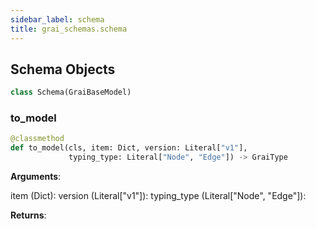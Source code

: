 ```yaml
---
sidebar_label: schema
title: grai_schemas.schema
---
```


## Schema Objects

```python
class Schema(GraiBaseModel)
```



### to\_model

```python
@classmethod
def to_model(cls, item: Dict, version: Literal["v1"],
             typing_type: Literal["Node", "Edge"]) -> GraiType
```

**Arguments**:

  item (Dict):
  version (Literal[&quot;v1&quot;]):
  typing_type (Literal[&quot;Node&quot;, &quot;Edge&quot;]):


**Returns**:

